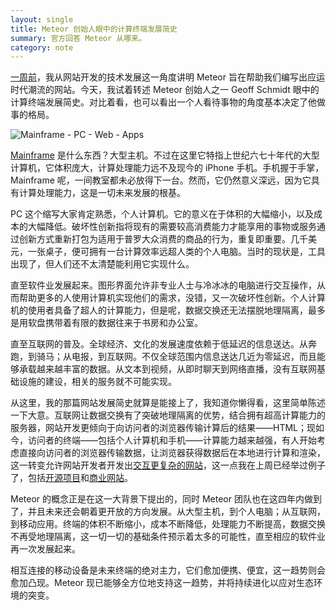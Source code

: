 ```yaml
---
layout: single
title: Meteor 创始人眼中的计算终端发展简史
summary: 官方回答 Meteor 从哪来。
category: note
---
```


[一周前](/note/website-history.html)，我从网站开发的技术发展这一角度讲明 Meteor 旨在帮助我们编写出应运时代潮流的网站。今天，我试着转述 Meteor 创始人之一 Geoff Schmidt 眼中的计算终端发展简史。对比着看，也可以看出一个人看待事物的角度基本决定了他做事的格局。

![Mainframe - PC - Web - Apps](http://ww3.sinaimg.cn/mw690/a1480181jw1f3pyuocr9rj20zk0k043i.jpg)

[Mainframe](https://en.wikipedia.org/wiki/Mainframe_computer) 是什么东西？大型主机。不过在这里它特指上世纪六七十年代的大型计算机，它体积庞大，计算处理能力远不及现今的 iPhone 手机。手机握于手掌，Mainframe 呢，一间教室都未必放得下一台。然而，它仍然意义深远，因为它具有计算处理能力，这是一切未来发展的根基。

PC 这个缩写大家肯定熟悉，个人计算机。它的意义在于体积的大幅缩小，以及成本的大幅降低。破坏性创新指将现有的需要较高消费能力才能享用的事物或服务通过创新方式重新打包为适用于普罗大众消费的商品的行为，重复即重要。几千美元，一张桌子，便可拥有一台计算效率远超人类的个人电脑。当时的现状是，工具出现了，但人们还不太清楚能利用它实现什么。

直至软件业发展起来。图形界面允许非专业人士与冷冰冰的电脑进行交互操作，从而帮助更多的人使用计算机实现他们的需求，没错，又一次破坏性创新。个人计算机的使用者具备了超人的计算能力，但是呢，数据交换还无法摆脱地理隔离，最多是用软盘携带着有限的数据往来于书房和办公室。

直至互联网的普及。全球经济、文化的发展速度依赖于低延迟的信息送达。从奔跑，到骑马；从电报，到互联网。不仅全球范围内信息送达几近为零延迟，而且能够承载越来越丰富的数据。从文本到视频，从即时聊天到网络直播，没有互联网基础设施的建设，相关的服务就不可能实现。

从这里，我的那篇网站发展简史就算是能接上了，我知道你懒得看，这里简单陈述一下大意。互联网让数据交换有了突破地理隔离的优势，结合拥有超高计算能力的服务器，网站开发更倾向于向访问者的浏览器传输计算后的结果——HTML；现如今，访问者的终端——包括个人计算机和手机——计算能力越来越强，有人开始考虑直接向访问者的浏览器传输数据，让浏览器获得数据后在本地进行计算和渲染，这一转变允许网站开发者开发出[交互更复杂的网站](/note/is-meteor-right-for-this-website.html)，这一点我在上周已经举过例子了，包括[开源项目](/note/OSS-by-meteor.html)和[商业网站](/note/business-by-meteor.html)。

Meteor 的概念正是在这一大背景下提出的，同时 Meteor 团队也在这四年内做到了，并且未来还会朝着更开放的方向发展。从大型主机，到个人电脑；从互联网，到移动应用。终端的体积不断缩小，成本不断降低，处理能力不断提高，数据交换不再受地理隔离，这一切一切的基础条件预示着太多的可能性，直至相应的软件业再一次发展起来。

相互连接的移动设备是未来终端的绝对主力，它们愈加便携、便宜，这一趋势则会愈加凸现。Meteor 现已能够全方位地支持这一趋势，并将持续进化以应对生态环境的突变。
